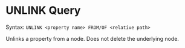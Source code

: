 # UNLINK Query

Syntax: `UNLINK <property name> FROM/OF <relative path>`

Unlinks a property from a node. Does not delete the underlying node.
